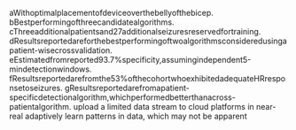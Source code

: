 aWithoptimalplacementofdeviceoverthebellyofthebicep.
bBestperformingofthreecandidatealgorithms.
cThreeadditionalpatientsand27additionalseizuresreservedfortraining.
dResultsreportedareforthebestperformingoftwoalgorithmsconsideredusingapatient-wisecrossvalidation.
eEstimatedfromreported93.7%specificity,assumingindependent5-mindetectionwindows.
fResultsreportedarefromthe53%ofthecohortwhoexhibitedadequateHRresponsetoseizures.
gResultsreportedarefromapatient-specificdetectionalgorithm,whichperformedbetterthanacross-patientalgorithm.
upload a limited data stream to cloud platforms in near-real adaptively learn patterns in data, which may not be apparent